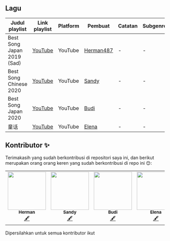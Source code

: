 ## Lagu

| Judul playlist | Link playlist | Platform | Pembuat | Catatan | Subgenre |
| -------------- | ------------- | -------- | ------- | ------- | -------- |
| Best Song Japan 2019 (Sad) | [YouTube](https://www.youtube.com/watch?v=UIyL1jI7Xwc) | YouTube | [Herman487](https://github.com/herman487) | - | - |
| Best Song Chinese 2020 | [YouTube](https://www.youtube.com/watch?v=J0lvutJZAaU) | YouTube | [Sandy](https://github.com/sandy129) | - | - |
| Best Song Japan 2020 | [YouTube](https://www.youtube.com/watch?v=HDGKOvJ69JQ) | YouTube | [Budi](https://github.com/Budi988) | - | - |
| 童话 | [YouTube](https://www.youtube.com/watch?v=IBTmypxD2mU) | YouTube | [Elena](https://github.com/manderlena) | - | - |



## Kontributor ✨

Terimakasih yang sudah berkontribusi di repositori saya ini, dan berikut merupakan orang orang keren yang sudah berkontribusi di repo ini 😊:

<table>
  <tr>
<td align="center"><a href="https://github.com/herman487"><img src="https://avatars2.githubusercontent.com/u/72329908?s=96&v=4" width="120px;" alt=""/><br /><sub><b>Herman</b></sub></a><br /><a href="#content-herman487" title="Content">🖋</a></td>
   <td align="center"><a href="https://github.com/sandy129"><img src="https://avatars0.githubusercontent.com/u/72330007?s=96&v=4" width="120px;" alt=""/><br /><sub><b>Sandy</b></sub></a><br /><a href="#content-sandy129" title="Content">🖋</a></td> 
    <td align="center"><a href="https://github.com/Budi988"><img src="https://avatars3.githubusercontent.com/u/72338105?s=120&v=4" width="120px;" alt=""/><br /><sub><b>Budi</b></sub></a><br /><a href="#content-Budi988" title="Content">🖋</a></td> 
    <td align="center"><a href="https://github.com/manderlena"><img src="https://avatars3.githubusercontent.com/u/72330130?s=120&v=4" width="120px;" alt=""/><br /><sub><b>Elena</b></sub></a><br /><a href="#content-manderlena" title="Content">🖋</a></td> 
  </tr>
</table>

Dipersilahkan untuk semua kontributor ikut

